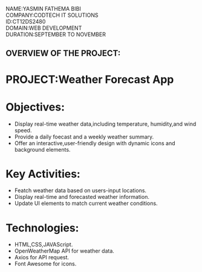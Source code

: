 NAME:YASMIN FATHEMA BIBI    
COMPANY:CODTECH IT SOLUTIONS    
ID:CT12DS2480    
DOMAIN:WEB DEVELOPMENT    
DURATION:SEPTEMBER TO NOVEMBER    

## OVERVIEW OF THE PROJECT:  
# PROJECT:Weather Forecast App 
# Objectives:  
* Display real-time weather data,including temperature, humidity,and wind speed.
* Provide a daily foecast and a weekly weather summary.
* Offer an interactive,user-friendly design with dynamic icons and background elements.
# Key Activities:
* Featch weather data based on users-input locations.
* Display real-time and forecasted weather information.
* Update UI elements to match current weather conditions.
# Technologies:
* HTML,CSS,JAVAScript.  
* OpenWeatherMap API for weather data.  
* Axios for API request.  
* Font Awesome for icons.    
